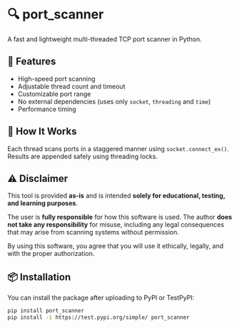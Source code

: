 # 🔍 port_scanner

A fast and lightweight multi-threaded TCP port scanner in Python.

## 🚀 Features

- High-speed port scanning
- Adjustable thread count and timeout
- Customizable port range
- No external dependencies (uses only `socket`, `threading` and `time`)
- Performance timing

## 🧠 How It Works

Each thread scans ports in a staggered manner using `socket.connect_ex()`. Results are appended safely using threading locks.

## ⚠️ Disclaimer

This tool is provided **as-is** and is intended **solely for educational, testing, and learning purposes**. 

The user is **fully responsible** for how this software is used. The author **does not take any responsibility** for misuse, including any legal consequences that may arise from scanning systems without permission.

By using this software, you agree that you will use it ethically, legally, and with the proper authorization.

## 📦 Installation

You can install the package after uploading to PyPI or TestPyPI:

```bash
pip install port_scanner
pip install -i https://test.pypi.org/simple/ port_scanner
